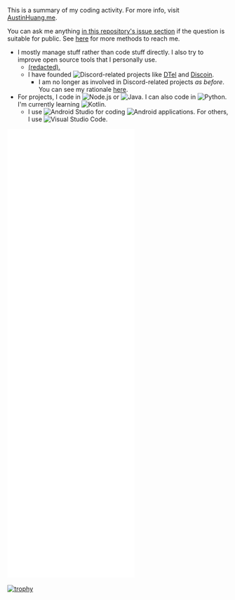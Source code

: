 This is a summary of my coding activity. For more info, visit [AustinHuang.me](https://austinhuang.me).

You can ask me anything [in this repository's issue section](https://github.com/austinhuang0131/austinhuang0131/issues) if the question is suitable for public. See [here](https://austinhuang.me/#hey-you-look-cool) for more methods to reach me.

* I mostly manage stuff rather than code stuff directly. I also try to improve open source tools that I personally use.
  * [(redacted).](https://github.com/austinhuang0131/austinhuang0131/issues/2)
  * I have founded ![Discord](https://img.shields.io/badge/-Discord-7289da?logo=discord&logoColor=white)-related projects like [DTel](https://github.com/dtel-hq/dtel) and [Discoin](https://github.com/discoin).
    * I am no longer as involved in Discord-related projects *as before*. You can see my rationale [here](https://austinhuang.me/discord-issues).
* For projects, I code in ![Node.js](https://img.shields.io/badge/-Node.js-339933?logo=nodedotjs&logoColor=white) or ![Java](https://img.shields.io/badge/-Java-ED8B00?logo=java&logoColor=white). I can also code in ![Python](https://img.shields.io/badge/-Python-4B8BBE?logo=python&logoColor=white). I'm currently learning ![Kotlin](https://img.shields.io/badge/-Kotlin-766DB2?logo=kotlin&logoColor=white).
  * I use ![Android Studio](https://img.shields.io/badge/-Android%20Studio-3DDC84?logo=android-studio&logoColor=white) for coding ![Android](https://img.shields.io/badge/-Android-3DDC84?logo=android&logoColor=white) applications. For others, I use ![Visual Studio Code](https://img.shields.io/badge/-Visual%20Studio%20Code-007acc?logo=visual-studio-code&logoColor=white).

![metrics](https://github.com/austinhuang0131/austinhuang0131/blob/master/github-metrics.svg)

[![trophy](https://github-profile-trophy.vercel.app/?username=austinhuang0131&theme=darkhub&row=2&column=4)](https://github.com/ryo-ma/github-profile-trophy)
